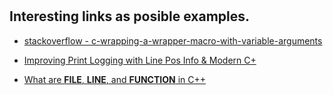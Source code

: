 #

## Interesting links as posible examples.

- [stackoverflow - c-wrapping-a-wrapper-macro-with-variable-arguments](https://stackoverflow.com/questions/22395738/c-wrapping-a-wrapper-macro-with-variable-arguments)

- [Improving Print Logging with Line Pos Info & Modern C+](https://www.cppstories.com/2019/04/file-pos-log/)

- [What are __FILE__, __LINE__, and __FUNCTION__ in C++](https://www.tutorialspoint.com/what-are-file-line-and-function-in-cplusplus)